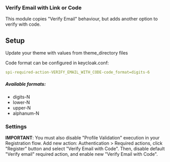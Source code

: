 ### Verify Email with Link or Code

This module copies "Verify Email" behaviour, but adds another option to verify with code.

## Setup 
Update your theme with values from theme_directory files

Code format can be configured in keycloak.conf:
```yaml
spi-required-action-VERIFY_EMAIL_WITH_CODE-code_format=digits-6
```

##### Available formats:
- digits-N
- lower-N
- upper-N
- alphanum-N

### Settings

**IMPORTANT**: You must also disable "Profile Validation" execution in your Registration flow.
Add new action: Authentication > Required actions, click "Register" button and select "Verify Email with Code". 
Then, disable default "Verify email" required action, and enable new "Verify Email with Code".
   